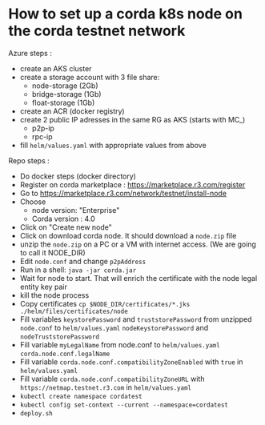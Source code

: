 # How to set up a corda k8s node on the corda testnet network

Azure steps :
- create an AKS cluster
- create a storage account with 3 file share:
  - node-storage (2Gb)
  - bridge-storage (1Gb)
  - float-storage (1Gb)
- create an ACR (docker registry)
- create 2 public IP adresses in the same RG as AKS (starts with MC_)
  - p2p-ip
  - rpc-ip
- fill `helm/values.yaml` with appropriate values from above

Repo steps :
- Do docker steps (docker directory)
- Register on corda marketplace : https://marketplace.r3.com/register
- Go to https://marketplace.r3.com/network/testnet/install-node
- Choose 
  - node version: "Enterprise"
  - Corda version : 4.0
- Click on "Create new node"
- Click on download corda node. It should download a `node.zip` file
- unzip the `node.zip` on a PC or a VM with internet access. (We are going to call it NODE_DIR)
- Edit `node.conf` and change `p2pAddress` 
- Run in a shell: `java -jar corda.jar` 
- Wait for node to start. That will enrich the certificate with the node legal entity key pair
- kill the node process
- Copy certificates `cp $NODE_DIR/certificates/*.jks ./helm/files/certificates/node`
- Fill variables  `keystorePassword` and `truststorePassword` from unzipped `node.conf` to `helm/values.yaml` `nodeKeystorePassword` and `nodeTruststorePassword`
- Fill variable `myLegalName` from node.conf to `helm/values.yaml` `corda.node.conf.legalName`
- Fill variable `corda.node.conf.compatibilityZoneEnabled`  with `true` in `helm/values.yaml` 
- Fill variable `corda.node.conf.compatibilityZoneURL` with `https://netmap.testnet.r3.com` in `helm/values.yaml` 
- `kubectl create namespace cordatest`
- `kubectl config set-context --current --namespace=cordatest`
- `deploy.sh`